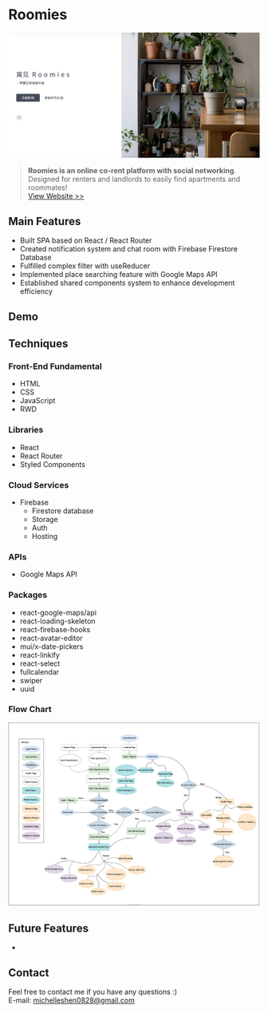 # Roomies

![roomies](./src/images/readme.png "This is a cover image.")

> **Roomies is an online co-rent platform with social networking**. Designed for renters and landlords to easily find apartments and roommates!\
> [View Website >>](https://roomies-f03cd.web.app/)

## Main Features

- Built SPA based on React / React Router
- Created notification system and chat room with Firebase Firestore Database
- Fulfilled complex filter with useReducer
- Implemented place searching feature with Google Maps API
- Established shared components system to enhance development efficiency

## Demo

## Techniques

### Front-End Fundamental

- HTML
- CSS
- JavaScript
- RWD

### Libraries

- React
- React Router
- Styled Components

### Cloud Services

- Firebase
  - Firestore database
  - Storage
  - Auth
  - Hosting

### APIs

- Google Maps API

### Packages

- react-google-maps/api
- react-loading-skeleton
- react-firebase-hooks
- react-avatar-editor
- mui/x-date-pickers
- react-linkify
- react-select
- fullcalendar
- swiper
- uuid

### Flow Chart

![Flow Chart](./flow.drawio.svg "Flow Chart")

## Future Features

-

## Contact

Feel free to contact me if you have any questions :) \
E-mail: michelleshen0828@gmail.com
